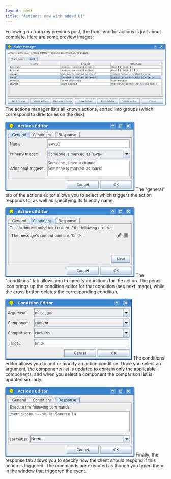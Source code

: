 ```yaml
---
layout: post
title: "Actions: now with added UI"
---
```

Following on from my previous post, the front-end for actions is just about complete. Here are some preview images:

![Actions Manager dialog](/blog-assets/dmdirc-actions1.png)
The actions manager lists all known actions, sorted into groups (which correspond to directories on the disk).

![Editing an action: tab 1](/blog-assets/dmdirc-actions2.png)
The "general" tab of the actions editor allows you to select which triggers the action responds to, as well as specifying its friendly name.

![Editing an action: tab 2](/blog-assets/dmdirc-actions-conditions1.png)
The "conditions" tab allows you to specify conditions for the action. The pencil icon brings up the condition editor for that condition (see next image), while the cross button deletes the corresponding condition.

![Editing an action: conditions](/blog-assets/dmdirc-actions-conditions2.png)
The conditions editor allows you to add or modify an action condition. Once you select an argument, the components list is updated to contain only the applicable components, and when you select a component the comparison list is updated similarly.

![Editing an action: tab 3](/blog-assets/dmdirc-actions3.png)
Finally, the response tab allows you to specify how the client should respond if this action is triggered. The commands are executed as though you typed them in the window that triggered the event.